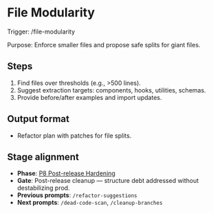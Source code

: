 # File Modularity

Trigger: /file-modularity

Purpose: Enforce smaller files and propose safe splits for giant files.

## Steps

1. Find files over thresholds (e.g., >500 lines).
2. Suggest extraction targets: components, hooks, utilities, schemas.
3. Provide before/after examples and import updates.

## Output format

- Refactor plan with patches for file splits.

## Stage alignment

- **Phase**: [P8 Post-release Hardening](WORKFLOW.md#p8-post-release-hardening)
- **Gate**: Post-release cleanup — structure debt addressed without destabilizing prod.
- **Previous prompts**: `/refactor-suggestions`
- **Next prompts**: `/dead-code-scan`, `/cleanup-branches`
